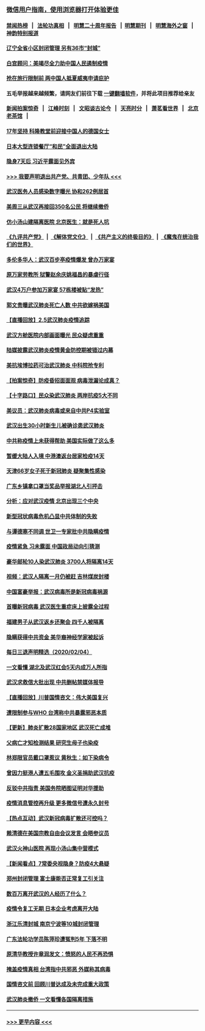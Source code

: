 ### [微信用户指南，使用浏览器打开体验更佳](https://github.com/gfw-breaker/banned-news1/blob/master/indexes/wechat-guide.md?t=0)
#### [禁闻热榜](热点新闻.md?t=0)  &nbsp;&nbsp;|&nbsp;&nbsp; [法轮功真相](https://github.com/gfw-breaker/truth/blob/master/README.md?t=0) &nbsp;&nbsp;|&nbsp;&nbsp; [明慧二十周年报告](https://github.com/gfw-breaker/mh-reports/blob/master/README.md?t=0) &nbsp;&nbsp;|&nbsp;&nbsp;[明慧期刊](https://github.com/gfw-breaker/mh-qikan) &nbsp;&nbsp;|&nbsp;&nbsp; [明慧海外之窗](https://github.com/gfw-breaker/mh-news/blob/master/README.md?t=0) &nbsp;&nbsp;|&nbsp;&nbsp; [神韵特别报道](https://github.com/gfw-breaker/mh-news/blob/master/shenyun.md?t=0)
#### [辽宁全省小区封闭管理 另有36市“封城”](../pages/nsc413/n11846879.md?t=02060233) 
#### [白宫顾问：美竭尽全力助中国人民遏制疫情](../pages/nsc413/n11846756.md?t=02060233) 
#### [抢在旅行限制前 两中国人抵夏威夷申请庇护](../pages/nsc413/n11846866.md?t=02060233) 
#### 五毛举报越来越频繁，请网友们前往下载 [一键翻墙软件](https://github.com/gfw-breaker/ssr-accounts)，并将此项目推荐给亲友
#### [新闻拍案惊奇](https://github.com/gfw-breaker/banned-news1/blob/master/pages/link4.md) &nbsp;&nbsp;|&nbsp;&nbsp; [江峰时刻](https://github.com/gfw-breaker/banned-news1/blob/master/pages/link4.md) &nbsp;&nbsp;|&nbsp;&nbsp; [文昭谈古论今](https://github.com/gfw-breaker/banned-news1/blob/master/pages/link4.md) &nbsp;&nbsp;|&nbsp;&nbsp; [天亮时分](https://github.com/gfw-breaker/banned-news1/blob/master/pages/link4.md) &nbsp;&nbsp;|&nbsp;&nbsp; [萧茗看世界](https://github.com/gfw-breaker/banned-news1/blob/master/pages/link4.md) &nbsp;&nbsp;|&nbsp;&nbsp; [北京老茶馆](https://github.com/gfw-breaker/banned-news1/blob/master/pages/link4.md) &nbsp;&nbsp;|&nbsp;&nbsp; 
#### [17年坚持 科隆教堂前迎接中国人的德国女士](../pages/nsc413/n11846781.md?t=02060233) 
#### [日本大型连锁餐厅“和民”全面退出大陆](../pages/nsc413/n11846765.md?t=02060233) 
#### [隐身7天后 习近平露面见外宾](../pages/nsc413/n11846805.md?t=02060233) 
#### [>>> 我要声明退出共产党、共青团、少年队 <<<](https://github.com/begood0513/goodnews/blob/master/quit/letter.md) 
#### [武汉医务人员感染数字曝光 协和262例居首](../pages/nsc413/n11846742.md?t=02060233) 
#### [美周三从武汉再接回350名公民 将继续撤侨](../pages/nsc413/n11846705.md?t=02060233) 
#### [仿小汤山建隔离医院 北京医生：就是死人坑](../pages/nsc413/n11846692.md?t=02060233) 
#### [《九评共产党》](https://github.com/begood0513/9ping.md/blob/master/README.md) &nbsp;|&nbsp; [《解体党文化》](../../../../jtdwh.md/blob/master/README.md)  &nbsp;|&nbsp; [《共产主义的终极目的》](../../../../gczydzjmd.md/blob/master/README.md) &nbsp;|&nbsp; [《魔鬼在统治我们的世界》](../../../../mgztzwmdsj.md/blob/master/README.md) 
#### [多伦多华人：武汉百步亭疫情爆发 曾办万家宴](../pages/nsc413/n11846766.md?t=02060233) 
#### [原万家劳教所 狱警赵余庆姚福昌的暴虐行径](../pages/nsc413/n11844582.md?t=02060233) 
#### [武汉4万户参加万家宴 57栋楼被贴“发热”](../pages/nsc413/n11846074.md?t=02060233) 
#### [郭文贵曝武汉肺炎死亡人数 中共欲嫁祸美国](../pages/nsc413/n11846240.md?t=02060233) 
#### [【直播回放】2.5武汉肺炎疫情追踪](../pages/nsc413/n11846437.md?t=02060233) 
#### [武汉方舱医院内部画面曝光 民众疑虑重重](../pages/nsc413/n11846442.md?t=02060233) 
#### [陆媒披露武汉肺炎疫情黄金防控期被错过内幕](../pages/nsc413/n11846413.md?t=02060233) 
#### [美抗埃博拉药可治武汉肺炎 中科院抢专利](../pages/nsc413/n11846409.md?t=02060233) 
#### [【拍案惊奇】防疫昏招面面观 病毒泄漏论成真？](../pages/nsc413/n11845382.md?t=02060233) 
#### [【十字路口】民众染武汉肺炎 两岸抗疫5大不同](../pages/nsc413/n11845264.md?t=02060233) 
#### [美议员：武汉肺炎病毒或来自中共P4实验室](../pages/nsc413/n11846043.md?t=02060233) 
#### [武汉出生30小时新生儿被确诊患武汉肺炎](../pages/nsc413/n11846307.md?t=02060233) 
#### [中共称疫情上未获得帮助 美国实际做了这么多](../pages/nsc413/n11846008.md?t=02060233) 
#### [暂缓大陆人入境 中港澳返台居家检疫14天](../pages/nsc413/n11845862.md?t=02060233) 
#### [天津66岁女子死于新冠肺炎 疑聚集性感染](../pages/nsc413/n11845909.md?t=02060233) 
#### [广东乡镇拿口罩当奖品举报湖北人引抨击](../pages/nsc413/n11845622.md?t=02060233) 
#### [分析：应对武汉疫情 北京出现三个中央](../pages/nsc413/n11845850.md?t=02060233) 
#### [新型冠状病毒危机凸显中共体制的失败](../pages/nsc413/n11844970.md?t=02060233) 
#### [与谭德塞不同调 世卫一专家批中共隐瞒疫情](../pages/nsc413/n11845278.md?t=02060233) 
#### [疫情紧急 习未露面 中国政局动向引猜测](../pages/nsc413/n11845224.md?t=02060233) 
#### [豪华邮轮10人染武汉肺炎 3700人将隔离14天](../pages/nsc413/n11845543.md?t=02060233) 
#### [视频：武汉人隔离一月仍被赶 吉林煤炭封楼](../pages/nsc413/n11845570.md?t=02060233) 
#### [中国富豪举报：武汉病毒所是新冠病毒祸源](../pages/nsc413/n11844943.md?t=02060233) 
#### [首曝新冠病毒 武汉医生重症床上披露全过程](../pages/nsc413/n11845150.md?t=02060233) 
#### [福建男子从武汉返乡还聚会 四千人被隔离](../pages/nsc413/n11845352.md?t=02060233) 
#### [隐瞒获得中共资金 美华裔神经学家被起诉](../pages/nsc413/n11844879.md?t=02060233) 
#### [每日三退声明精选（2020/02/04）](../pages/nsc413/n11845335.md?t=02060233) 
#### [一文看懂 湖北及武汉红会5天内成万人所指](../pages/nsc413/n11844315.md?t=02060233) 
#### [武汉求救信大批出现 中共删帖禁媒体报导](../pages/nsc413/n11845064.md?t=02060233) 
#### [【直播回放】川普国情咨文：伟大美国复兴](../pages/nsc413/n11842079.md?t=02060233) 
#### [遭限制参与WHO 台湾称中共暴露邪恶本质](../pages/nsc413/n11844351.md?t=02060233) 
#### [【更新】肺炎扩散28国家地区 武汉死亡成堆](../pages/nsc413/n11801312.md?t=02060233) 
#### [父病亡才知检测结果 研究生母子也染疫](../pages/nsc413/n11845059.md?t=02060233) 
#### [林郑限官员戴口罩惹议 黄秋生：如下染病令](../pages/nsc413/n11844529.md?t=02060233) 
#### [曾因力挺港人遭五毛围攻 金义圣捐助武汉抗疫](../pages/nsc413/n11844707.md?t=02060233) 
#### [反驳中共指责 美国务院晒图证明对华援助](../pages/nsc413/n11844859.md?t=02060233) 
#### [疫情消息管控再升级 更多微信号遭永久封号](../pages/nsc413/n11844902.md?t=02060233) 
#### [【热点互动】武汉新冠病毒扩散还可控吗？](../pages/nsc413/n11844750.md?t=02060233) 
#### [赖清德在美国宗教自由会议发言 会晤参议员](../pages/nsc413/n11844836.md?t=02060233) 
#### [武汉火神山医院 再现小汤山集中营模式](../pages/nsc413/n11844763.md?t=02060233) 
#### [【新闻看点】7常委央视隐身？防疫4大悬疑](../pages/nsc413/n11844611.md?t=02060233) 
#### [郑州封闭管理 富士康能否正常复工引关注](../pages/nsc413/n11844727.md?t=02060233) 
#### [数百万离开武汉的人经历了什么？](../pages/nsc413/n11844742.md?t=02060233) 
#### [疫情令复工无期  日本企业考虑离开大陆](../pages/nsc413/n11844585.md?t=02060233) 
#### [浙江乐清封城 南京宁波等10城封闭管理](../pages/nsc413/n11844464.md?t=02060233) 
#### [广东法轮功学员陈萍珍遭冤判5年 下落不明](../pages/nsc413/n11844088.md?t=02060233) 
#### [原清华教授许章润发文：愤怒的人民不再恐惧](../pages/nsc413/n11844347.md?t=02060233) 
#### [掩盖疫情真相 台湾指中共邪恶 外媒称其病毒](../pages/nsc413/n11844401.md?t=02060233) 
#### [国情咨文前 回顾川普达成及未完成重大政策](../pages/nsc413/n11844581.md?t=02060233) 
#### [武汉肺炎撤侨 一文看懂各国隔离措施](../pages/nsc413/n11844216.md?t=02060233) 

----
#### [ >>> 更早内容 <<< ](../indexes/nsc413-earlier.md)
